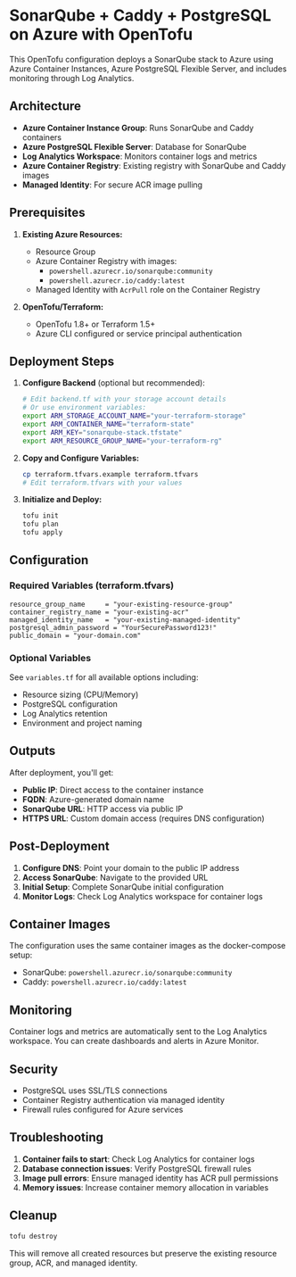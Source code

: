 # SonarQube + Caddy + PostgreSQL on Azure with OpenTofu

This OpenTofu configuration deploys a SonarQube stack to Azure using Azure Container Instances, Azure PostgreSQL Flexible Server, and includes monitoring through Log Analytics.

## Architecture

- **Azure Container Instance Group**: Runs SonarQube and Caddy containers
- **Azure PostgreSQL Flexible Server**: Database for SonarQube
- **Log Analytics Workspace**: Monitors container logs and metrics
- **Azure Container Registry**: Existing registry with SonarQube and Caddy images
- **Managed Identity**: For secure ACR image pulling

## Prerequisites

1. **Existing Azure Resources:**
   - Resource Group
   - Azure Container Registry with images:
     - `powershell.azurecr.io/sonarqube:community`
     - `powershell.azurecr.io/caddy:latest`
   - Managed Identity with `AcrPull` role on the Container Registry

2. **OpenTofu/Terraform:**
   - OpenTofu 1.8+ or Terraform 1.5+
   - Azure CLI configured or service principal authentication

## Deployment Steps

1. **Configure Backend** (optional but recommended):
   ```bash
   # Edit backend.tf with your storage account details
   # Or use environment variables:
   export ARM_STORAGE_ACCOUNT_NAME="your-terraform-storage"
   export ARM_CONTAINER_NAME="terraform-state"
   export ARM_KEY="sonarqube-stack.tfstate"
   export ARM_RESOURCE_GROUP_NAME="your-terraform-rg"
   ```

2. **Copy and Configure Variables:**
   ```bash
   cp terraform.tfvars.example terraform.tfvars
   # Edit terraform.tfvars with your values
   ```

3. **Initialize and Deploy:**
   ```bash
   tofu init
   tofu plan
   tofu apply
   ```

## Configuration

### Required Variables (terraform.tfvars)

```hcl
resource_group_name     = "your-existing-resource-group"
container_registry_name = "your-existing-acr"
managed_identity_name   = "your-existing-managed-identity"
postgresql_admin_password = "YourSecurePassword123!"
public_domain = "your-domain.com"
```

### Optional Variables

See `variables.tf` for all available options including:
- Resource sizing (CPU/Memory)
- PostgreSQL configuration
- Log Analytics retention
- Environment and project naming

## Outputs

After deployment, you'll get:
- **Public IP**: Direct access to the container instance
- **FQDN**: Azure-generated domain name
- **SonarQube URL**: HTTP access via public IP
- **HTTPS URL**: Custom domain access (requires DNS configuration)

## Post-Deployment

1. **Configure DNS**: Point your domain to the public IP address
2. **Access SonarQube**: Navigate to the provided URL
3. **Initial Setup**: Complete SonarQube initial configuration
4. **Monitor Logs**: Check Log Analytics workspace for container logs

## Container Images

The configuration uses the same container images as the docker-compose setup:
- SonarQube: `powershell.azurecr.io/sonarqube:community`
- Caddy: `powershell.azurecr.io/caddy:latest`

## Monitoring

Container logs and metrics are automatically sent to the Log Analytics workspace. You can create dashboards and alerts in Azure Monitor.

## Security

- PostgreSQL uses SSL/TLS connections
- Container Registry authentication via managed identity
- Firewall rules configured for Azure services

## Troubleshooting

1. **Container fails to start**: Check Log Analytics for container logs
2. **Database connection issues**: Verify PostgreSQL firewall rules
3. **Image pull errors**: Ensure managed identity has ACR pull permissions
4. **Memory issues**: Increase container memory allocation in variables

## Cleanup

```bash
tofu destroy
```

This will remove all created resources but preserve the existing resource group, ACR, and managed identity.